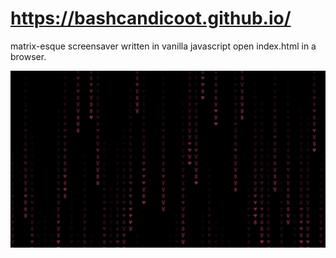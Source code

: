 # https://bashcandicoot.github.io/

matrix-esque screensaver written in vanilla javascript
open index.html in a browser.

![alt text](screenCapture.gif)
